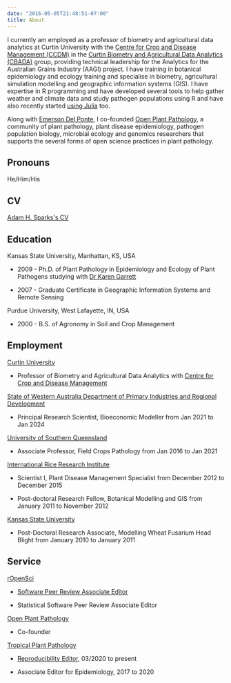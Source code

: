 ```yaml
---
date: "2016-05-05T21:48:51-07:00"
title: About
---
```


I currently am employed as a professor of biometry and agricultural data analytics at Curtin University with the [Centre for Crop and Disease Management (CCDM)](https://ccdm.com.au/) in the [Curtin Biometry and Agricultural Data Analytics (CBADA)](https://github.com/CCDM-CBADA) group, providing technical leadership for the Analytics for the Australian Grains Industry (AAGI) project.
I have training in botanical epidemiology and ecology training and specialise in biometry, agricultural simulation modelling and geographic information systems (GIS).
I have expertise in R programming and have developed several tools to help gather weather and climate data and study pathogen populations using R and have also recently started [using Julia](http://adamhsparks.github.io/Epicrop.jl/) too.

Along with [Emerson Del Ponte](https://delponte.netlify.app/), I co-founded [Open Plant Pathology](https://openplantpathology.netlify.app/), a community of plant pathology, plant disease epidemiology, pathogen population biology, microbial ecology and genomics researchers that supports the several forms of open science practices in plant pathology.

## Pronouns

He/Him/His

## CV

[Adam H. Sparks's CV](https://codeberg.org/adamhsparks/AHSparks_CV/src/branch/main/docs/Adam_H_Sparks_CV.pdf)

## Education

Kansas State University, Manhattan, KS, USA

- 2009 - Ph.D. of Plant Pathology in Epidemiology and Ecology of Plant Pathogens studying with [Dr Karen Garrett](https://www.garrettlab.com/garrett/)

- 2007 - Graduate Certificate in Geographic Information Systems and Remote Sensing

Purdue University, West Lafayette, IN, USA

- 2000 - B.S. of Agronomy in Soil and Crop Management

## Employment

[Curtin University](https://curtin.edu.au)

- Professor of Biometry and Agricultural Data Analytics with [Centre for Crop and Disease Management](https://ccdm.com.au/)

[State of Western Australia Department of Primary Industries and Regional Development](https://www.dpird.wa.gov.au/)

- Principal Research Scientist, Bioeconomic Modeller from Jan 2021 to Jan 2024

[University of Southern Queensland](https://unisq.edu.au/)

- Associate Professor, Field Crops Pathology from Jan 2016 to Jan 2021

[International Rice Research Institute](https://irri.org/)

- Scientist I, Plant Disease Management Specialist from December 2012 to December 2015

- Post-doctoral Research Fellow, Botanical Modelling and GIS from January 2011 to November 2012

[Kansas State University](https://www.plantpath.k-state.edu/)

- Post-Doctoral Research Associate, Modelling Wheat Fusarium Head Blight from January 2010 to January 2011

## Service

[rOpenSci](https://ropensci.org/)

- [Software Peer Review Associate Editor](https://ropensci.org/blog/2021/10/12/editors2021/)

- Statistical Software Peer Review Associate Editor

[Open Plant Pathology](https://openplantpathology.org/)

- Co-founder

[Tropical Plant Pathology](https://www.springer.com/life+sciences/plant+sciences/journal/40858)

- [Reproducibility Editor](http://sbfitopatologia.org.br/tpp/post/reproducibility-editor/), 03/2020 to present

- Associate Editor for Epidemiology, 2017 to 2020
